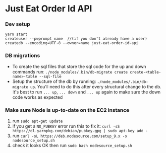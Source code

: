# Just Eat Order Id API

### Dev setup
```yarn install
yarn start
createuser --pwprompt name  //(if you don't already have a user)
createdb --encoding=UTF-8 --owner=name just-eat-order-id-api
```

### DB migrations
- To create the sql files that store the sql code for the up and down commands run: `./node_modules/.bin/db-migrate create create-<table-name>-table --sql-file`
- Setup the structure of the db by running: `./node_modules/.bin/db-migrate up`. You'll need to do this after every structural change to the db. It's best to run `... up`, `... down` and `... up` again to make sure the down code works as expected

### Make sure Node is up-to-date on the EC2 instance

1. run `sudo apt-get update`
2. if you get a `NO_PUBKEY` error run this to fix it: `curl -sS https://dl.yarnpkg.com/debian/pubkey.gpg | sudo apt-key add -`
3. run `curl -sL https://deb.nodesource.com/setup_9.x -o nodesource_setup.sh`
4. check it looks OK then run `sudo bash nodesource_setup.sh`

